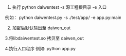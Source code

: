 

1. 执行 python daiwentest -s 源工程根目录   -e 入口   

例如： python daiwentest.py -s ./test/app/ -e app.py:main 

2. 加密后默认输出至 daiwen_out

3.将libdaiwentest.so 拷贝至  daiwen_out 

4.执行入口程序 
例如: python app.py


